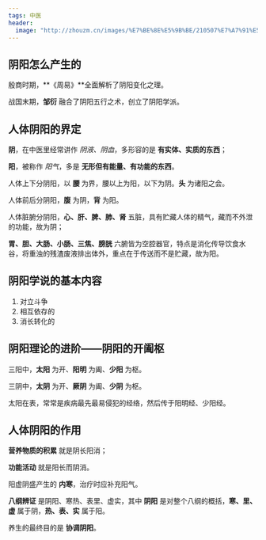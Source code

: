 ```yaml
---
tags: 中医
header:
  image: "http://zhouzm.cn/images/%E7%BE%8E%E5%9B%BE/210507%E7%A7%91%E5%B9%BB.jpg"
---
```




## 阴阳怎么产生的

殷商时期，**《周易》**全面解析了阴阳变化之理。

战国末期，**邹衍** 融合了阴阳五行之术，创立了阴阳学派。



## 人体阴阳的界定

**阴**，在中医里经常讲作 *阴液、阴血*，多形容的是 **有实体、实质的东西**；

**阳**，被称作 *阳气*，多是 **无形但有能量、有功能的东西**。

人体上下分阴阳，以 **腰** 为界，腰以上为阳，以下为阴。**头** 为诸阳之会。

人体前后分阴阳，**腹** 为阴，**背** 为阳。

人体脏腑分阴阳，**心、肝、脾、肺、肾** 五脏，具有贮藏人体的精气，藏而不外泄的功能，故为阴；

**胃、胆、大肠、小肠、三焦、膀胱** 六腑皆为空腔器官，特点是消化传导饮食水谷，将重浊的残渣废液排出体外，重点在于传送而不是贮藏，故为阳。

## 阴阳学说的基本内容

1. 对立斗争
2. 相互依存的
3. 消长转化的

## 阴阳理论的进阶——阴阳的开阖枢

三阳中，**太阳** 为开、**阳明** 为阖、**少阳** 为枢。

三阴中，**太阴** 为开、**厥阴** 为阖、**少阴** 为枢。

太阳在表，常常是疾病最先最易侵犯的经络，然后传于阳明经、少阳经。

## 人体阴阳的作用

**营养物质的积累** 就是阴长阳消；

**功能活动** 就是阳长而阴消。

阳虚阴盛产生的 **内寒**，治疗时应补充阳气。

**八纲辨证** 是阴阳、寒热、表里、虚实，其中 **阴阳** 是对整个八纲的概括，**寒、里、虚** 属于阴，**热、表、实** 属于阳。

养生的最终目的是 **协调阴阳**。